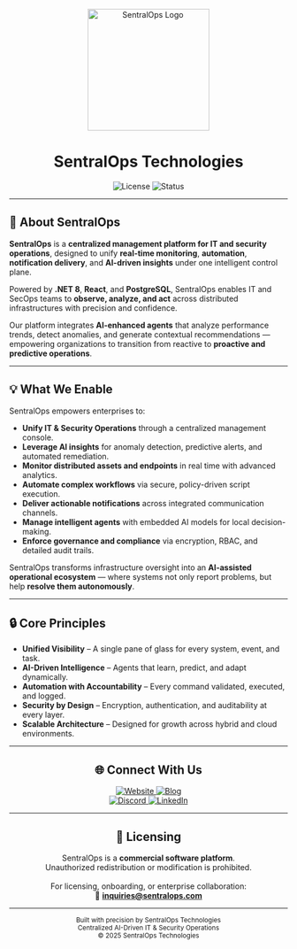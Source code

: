 <p align="center">
  <img src="https://imgur.com/GciS18C.png" alt="SentralOps Logo" width="220">
</p>

<h1 align="center">SentralOps Technologies</h1>

<div align="center">

<img src="https://img.shields.io/badge/License-Commercial-red?style=for-the-badge" alt="License">
<img src="https://img.shields.io/badge/Status-Enterprise%20Ready-brightgreen?style=for-the-badge" alt="Status">

</div>

---

## 🏢 About SentralOps

**SentralOps** is a **centralized management platform for IT and security operations**, designed to unify **real-time monitoring**, **automation**, **notification delivery**, and **AI-driven insights** under one intelligent control plane.  

Powered by **.NET 8**, **React**, and **PostgreSQL**, SentralOps enables IT and SecOps teams to **observe, analyze, and act** across distributed infrastructures with precision and confidence.  

Our platform integrates **AI-enhanced agents** that analyze performance trends, detect anomalies, and generate contextual recommendations — empowering organizations to transition from reactive to **proactive and predictive operations**.

---

## 💡 What We Enable

SentralOps empowers enterprises to:

- **Unify IT & Security Operations** through a centralized management console.  
- **Leverage AI insights** for anomaly detection, predictive alerts, and automated remediation.  
- **Monitor distributed assets and endpoints** in real time with advanced analytics.  
- **Automate complex workflows** via secure, policy-driven script execution.  
- **Deliver actionable notifications** across integrated communication channels.  
- **Manage intelligent agents** with embedded AI models for local decision-making.  
- **Enforce governance and compliance** via encryption, RBAC, and detailed audit trails.  

SentralOps transforms infrastructure oversight into an **AI-assisted operational ecosystem** — where systems not only report problems, but help **resolve them autonomously**.

---

## 🔒 Core Principles

- **Unified Visibility** – A single pane of glass for every system, event, and task.  
- **AI-Driven Intelligence** – Agents that learn, predict, and adapt dynamically.  
- **Automation with Accountability** – Every command validated, executed, and logged.  
- **Security by Design** – Encryption, authentication, and auditability at every layer.  
- **Scalable Architecture** – Designed for growth across hybrid and cloud environments.  

---

<h2 align="center">🌐 Connect With Us</h2>

<p align="center">
  <a href="https://www.sentralops.com" target="_blank">
    <img src="https://img.shields.io/badge/Website-sentralops.com-0A66C2?style=for-the-badge&logo=google-chrome&logoColor=white" alt="Website">
  </a>
  <a href="https://blog.sentralops.com" target="_blank">
    <img src="https://img.shields.io/badge/Blog-blog.sentralops.com-0A66C2?style=for-the-badge&logo=hashnode&logoColor=white" alt="Blog">
  </a><br>
  <a href="https://discord.gg/sentralops" target="_blank">
    <img src="https://img.shields.io/badge/Discord-Community%20Chat-5865F2?style=for-the-badge&logo=discord&logoColor=white" alt="Discord">
  </a>
  <a href="https://www.linkedin.com/company/sentralops" target="_blank">
    <img src="https://img.shields.io/badge/LinkedIn-Company%20Page-0077B5?style=for-the-badge&logo=linkedin&logoColor=white" alt="LinkedIn">
  </a>
</p>

---

<h2 align="center">📜 Licensing</h2>

<p align="center">
  SentralOps is a <strong>commercial software platform</strong>.<br>
  Unauthorized redistribution or modification is prohibited.<br><br>
  For licensing, onboarding, or enterprise collaboration:<br>
  📧 <strong><a href="mailto:inquiries@sentralops.com">inquiries@sentralops.com</a></strong>
</p>

---

<p align="center">
  <sub>Built with precision by SentralOps Technologies<br>
  Centralized AI-Driven IT & Security Operations<br>
  © 2025 SentralOps Technologies</sub>
</p>
